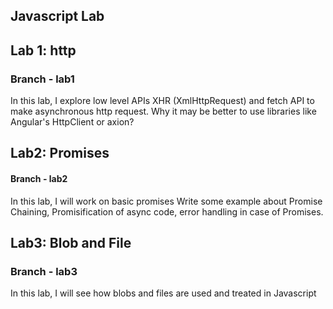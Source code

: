 ## Javascript Lab

## Lab 1: http
### Branch - lab1
In this lab, I explore low level APIs XHR (XmlHttpRequest) and fetch API to make asynchronous http request.
Why it may be better to use libraries like Angular's HttpClient or axion?


## Lab2: Promises
#### Branch - lab2
In this lab, I will work on basic promises
Write some example about Promise Chaining, Promisification of async code, 
error handling in case of Promises.


## Lab3: Blob and File
### Branch - lab3
In this lab, I will see how blobs and files are used and treated in Javascript